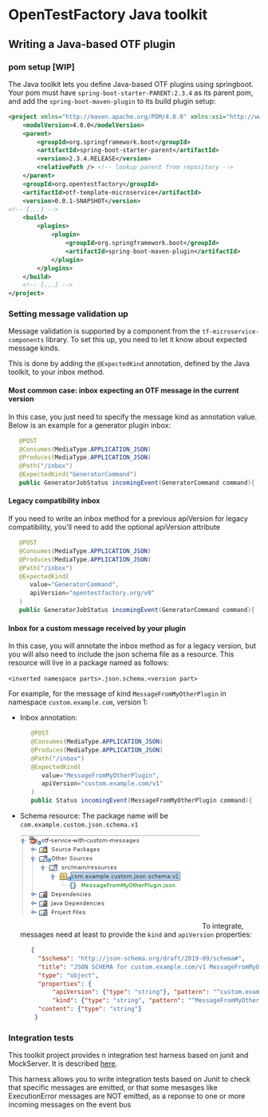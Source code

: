 <!--

     Copyright (c) 2020 - 2022 Henix, henix.fr

     Licensed under the Apache License, Version 2.0 (the "License");
     you may not use this file except in compliance with the License.
     You may obtain a copy of the License at

         http://www.apache.org/licenses/LICENSE-2.0

     Unless required by applicable law or agreed to in writing, software
     distributed under the License is distributed on an "AS IS" BASIS,
     WITHOUT WARRANTIES OR CONDITIONS OF ANY KIND, either express or implied.
     See the License for the specific language governing permissions and
     limitations under the License.

-->
# OpenTestFactory Java toolkit

## Writing a Java-based OTF plugin

### pom setup [WIP]

The Java toolkit lets you define Java-based OTF plugins using springboot.
Your pom must have `spring-boot-starter-PARENT:2.3.4` as its parent pom, and add the `spring-boot-maven-plugin` to its build plugin setup:

```XML
<project xmlns="http://maven.apache.org/POM/4.0.0" xmlns:xsi="http://www.w3.org/2001/XMLSchema-instance" xsi:schemaLocation="http://maven.apache.org/POM/4.0.0 http://maven.apache.org/xsd/maven-4.0.0.xsd">
    <modelVersion>4.0.0</modelVersion>
    <parent>
        <groupId>org.springframework.boot</groupId>
        <artifactId>spring-boot-starter-parent</artifactId>
        <version>2.3.4.RELEASE</version>
        <relativePath /> <!-- lookup parent from repository -->
    </parent>
    <groupId>org.opentestfactory</groupId>
    <artifactId>otf-template-microservice</artifactId>
    <version>0.0.1-SNAPSHOT</version>
<!-- [...] -->
	<build>
		<plugins>
			<plugin>
				<groupId>org.springframework.boot</groupId>
				<artifactId>spring-boot-maven-plugin</artifactId>
			</plugin>
		</plugins>
	</build>
	<!-- [...] -->
</project>
```

### Setting message validation up

Message validation is supported by a component from the `tf-microservice-components` library.
To set this up, you need to let it know about expected message kinds.

This is done by adding the `@ExpectedKind` annotation, defined by the Java toolkit, 
to your inbox method.

#### Most common case: inbox expecting an OTF message in the current version

In this case, you just need to specify the message kind as annotation value. Below is an example for a generator plugin inbox:

```java
   @POST
   @Consumes(MediaType.APPLICATION_JSON)
   @Produces(MediaType.APPLICATION_JSON)
   @Path("/inbox")
   @ExpectedKind("GeneratorCommand")
   public GeneratorJobStatus incomingEvent(GeneratorCommand command){
```

#### Legacy compatibility inbox

If you need to write an inbox method for a previous apiVersion for legacy compatibility, you'll need to add the optional apiVersion attribute

```java
   @POST
   @Consumes(MediaType.APPLICATION_JSON)
   @Produces(MediaType.APPLICATION_JSON)
   @Path("/inbox")
   @ExpectedKind(
      value="GeneratorCommand", 
      apiVersion="opentestfactory.org/v0"
   )
   public GeneratorJobStatus incomingEvent(GeneratorCommand command){
```

#### Inbox for a custom message received by your plugin

In this case, you will annotate the inbox method as for a legacy version, but you will also need to include the json schema file as a resource. This resource will live in a package named as follows:

`<inverted namespace parts>.json.schema.<version part>`

For example, for the message of kind `MessageFromMyOtherPlugin` in namespace `custom.example.com`, version 1:

* Inbox annotation:

  ```java
     @POST
     @Consumes(MediaType.APPLICATION_JSON)
     @Produces(MediaType.APPLICATION_JSON)
     @Path("/inbox")
     @ExpectedKind(
        value="MessageFromMyOtherPlugin",
        apiVersion="custom.example.com/v1"
     )
     public Status incomingEvent(MessageFromMyOtherPlugin command){
  ```

* Schema resource:
  The package name will be `com.example.custom.json.schema.v1`
  
  ![packageForCustomMessageSchema.png](docs/img/packageForCustomMessageSchema.png "Custom schema packaging")
  To integrate, messages need at least to provide the `kind` and `apiVersion` properties:
  
  ```json
     {
       "$schema": "http://json-schema.org/draft/2019-09/schema#",
       "title": "JSON SCHEMA for custom.example.com/v1 MessageFromMyOtherPlugin manifests",
       "type": "object",
       "properties": {
           "apiVersion": {"type": "string"}, "pattern": "^custom.example.com/v1$"},
           "kind": {"type": "string", "pattern": "^MessageFromMyOtherPlugin"},
       "content": {"type": "string"}
      }
   ```

### Integration tests

This toolkit project provides n integration test harness based on junit and MockServer. It is described [here](test-harness-tools/src/main/doc/index.md).

This harness allows you to write integration tests based on Junit to check that specific messages are emitted,
or that some mesasges like ExecutionError messages are NOT emitted,
as a reponse to one or more incoming messages on the event bus